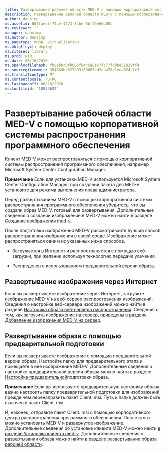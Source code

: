 ```yaml
---
title: Развертывание рабочей области MED-V с помощью корпоративной системы распространения программного обеспечения
description: Развертывание рабочей области MED-V с помощью корпоративной системы распространения программного обеспечения
author: dansimp
ms.assetid: 867faed6-74ce-4573-84be-8bf26e66c08c
ms.reviewer: ''
manager: dansimp
ms.author: dansimp
ms.pagetype: mdop, virtualization
ms.mktglfcycl: deploy
ms.sitesec: library
ms.prod: w10
ms.date: 06/16/2016
ms.openlocfilehash: fb9ebbc0fb605f84c5a8e67fc77fd9be51b29ff4
ms.sourcegitcommit: 354664bc527d93f80687cd2eba70d1eea024c7c3
ms.translationtype: MT
ms.contentlocale: ru-RU
ms.lasthandoff: 06/26/2020
ms.locfileid: "10823629"
---
```

# Развертывание рабочей области MED-V с помощью корпоративной системы распространения программного обеспечения


Клиент MED-V может распространяться с помощью корпоративной системы распространения программного обеспечения, например Microsoft System Center Configuration Manager.

**Примечание**  Если для установки MED-V используется Microsoft System Center Configuration Manager, при создании пакета для MED-V установите для режима выполнения права администратора.

 

Перед развертыванием MED-V с помощью корпоративной системы распространения программного обеспечения убедитесь, что вы создали образ MED-V, готовый для развертывания. Дополнительные сведения о создании изображений в MED-V можно найти в разделе [Создание изображения med-v](creating-a-med-v-image.md).

После подготовки изображения MED-V рассматривайте лучший способ распространения изображения в своей среде. Изображение может распространяться одним из указанных ниже способов.

-   Загружается в Интернет и распространяется с помощью веб-загрузки, при желании используя технологию передачи усечения.

-   Распределен с использованием предварительной версии образа.

## Развертывание изображения через Интернет


Если вы развертываете изображение через Интернет, загрузите изображение MED-V на веб-сервер распространения изображений. Сведения о настройке веб-сервера изображений можно найти в разделе [Настройка образа веб-сервера распространения](how-to-configure-the-image-web-distribution-server.md). Сведения о том, как загрузить изображение на сервер, приведены в разделе [Добавление изображения MED-V на сервер](how-to-upload-a-med-v-image-to-the-server.md).

## Развертывание образа с помощью предварительной подготовки


Если вы развертываете изображение с помощью предварительной версии образа, Настройте папку для предварительного этапа и помещаете в нее изображение MED-V. Дополнительные сведения о настройке предварительной версии образа можно найти в разделе [Настройка предварительной](how-to-configure-image-pre-staging.md)подготовки образа.

**Примечание**  Если вы используете предварительную настройку образа, важно настроить папку предварительной подготовки для изображений, прежде чем перенаправить пакет Client. msi. Путь к папке должен быть включен в пакет Client. msi.

 

И, наконец, отправьте пакет Client. msi с помощью корпоративного центра распространения программного обеспечения. После этого можно установить MED-V и развернутое изображение. Дополнительные сведения об установке клиента MED-V можно найти [в разделе Установка клиента med-v](how-to-install-med-v-clientesds.md). Дополнительные сведения о развертывании образа можно найти в разделе [развертывание образа рабочей области](how-to-deploy-a-workspace-imageesds.md).

 

 






